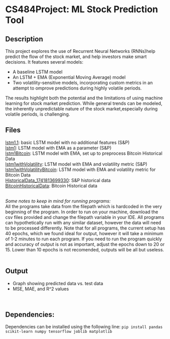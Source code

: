 # CS484Project: ML Stock Prediction Tool

## Description
This project explores the use of Recurrent Neural Networks (RNNs)help predict the flow of the stock market, and help investors make smart decisions. It features several models: <br>
<ul>
  <li>A baseline LSTM model</li>
  <li>An LSTM + EMA (Exponential Moving Average) model</li>  
  <li>Two volatility-sensitive models, incorporating custom metrics in an attempt to omprove predictions during highly volatile periods.</li>
</ul>
The results highlight both the potential and the limitations of using machine learning for stock market prediction. While general trends can be modeled, the inherently unpredictable nature of the stock market,especially during volatile periods, is challenging.<br>

## Files
[lstm1.1](lstm1.1.py): basic LSTM model with no additional features (S&P) <br>
[lstm1](lstm1.py): LSTM model with EMA as a parameter (S&P)<br>
[lstm1Bitcoin](lstm1Bitcoin.py): LSTM model with EMA, set up to preprocess Bitcoin Historical Data<br>
[lstm1withVolatility](lstm1withVolatility.py): LSTM model with EMA and volatility metric (S&P)<br>
[lstm1withVolatilityBitcoin](lstm1withVolatilityBitcoin.py): LSTM model with EMA and volatility metric for Bitcoin Data<br>
[HistoricalData_1741813699330](HistoricalData_1741813699330.csv): S&P historical data<br>
[BitcoinHistoricalData](BitcoinHistoricalData.csv): Bitcoin Historical data<br><br>

*Some notes to keep in mind for running programs:*<br>
All the programs take data from the filepath which is hardcoded in the very beginning of the program. In order to run on your machine, download the csv files provided and change the filepath variable in your IDE. All programs can hypothetically run with any similar dataset, however the data will need to be processed differently. Note that for all programs, the current setup has 40 epochs, which we found ideal for output, however it will take a minimum of 1-2 minutes to run each program. If you need to run the program quickly and accuracy of output is not as important, adjust the epochs down to 20 or 15. Lower than 10 epochs is not recomended, outputs will be all but useless.<br>
<br>

<h2>Output</h2>
<ul>
  <li>Graph showing predicted data vs. test data</li>
  <li>MSE, MAE, and R^2 values</li>
</ul>
<br>

<h2>Dependencies:</h2>
Dependencies can be installed using the following line:
<code>pip install pandas scikit-learn numpy tensorflow joblib matplotlib<code\>
